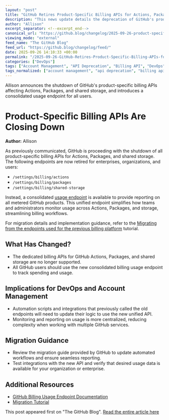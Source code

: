 ```yaml
---
layout: "post"
title: "GitHub Retires Product-Specific Billing APIs for Actions, Packages, and Storage"
description: "This news update details the deprecation of GitHub's product-specific billing APIs for Actions, Packages, and shared storage. Users and organizations are directed to a new consolidated usage endpoint that simplifies reporting and monitoring of metered services. The announcement includes endpoint changes, impacts on account management workflows, and migration guidance."
author: "Allison"
excerpt_separator: <!--excerpt_end-->
canonical_url: "https://github.blog/changelog/2025-09-26-product-specific-billing-apis-are-closing-down"
viewing_mode: "external"
feed_name: "The GitHub Blog"
feed_url: "https://github.blog/changelog/feed/"
date: 2025-09-26 14:10:33 +00:00
permalink: "/2025-09-26-GitHub-Retires-Product-Specific-Billing-APIs-for-Actions-Packages-and-Storage.html"
categories: ["DevOps"]
tags: ["Account Management", "API Deprecation", "Billing API", "DevOps", "Endpoint Migration", "Enterprise Cloud", "GitHub", "GitHub Actions", "News", "Packages", "REST API", "Retired", "Shared Storage", "Usage Reporting", "Workflow Automation"]
tags_normalized: ["account management", "api deprecation", "billing api", "devops", "endpoint migration", "enterprise cloud", "github", "github actions", "news", "packages", "rest api", "retired", "shared storage", "usage reporting", "workflow automation"]
---
```


Allison announces the shutdown of GitHub's product-specific billing APIs affecting Actions, Packages, and shared storage, and introduces a consolidated usage endpoint for all users.<!--excerpt_end-->

# Product-Specific Billing APIs Are Closing Down

**Author:** Allison

As previously communicated, GitHub is proceeding with the shutdown of all product-specific billing APIs for Actions, Packages, and shared storage. The following endpoints are now retired for enterprises, organizations, and users:

- `/settings/billing/actions`
- `/settings/billing/packages`
- `/settings/billing/shared-storage`

Instead, a consolidated [usage endpoint](https://docs.github.com/enterprise-cloud@latest/rest/enterprise-admin/billing?apiVersion=2022-11-28#get-billing-usage-report-for-an-enterprise) is available to provide reporting on all metered GitHub products. This unified endpoint simplifies how teams and administrators monitor usage across Actions, Packages, and storage, streamlining billing workflows.

For migration details and implementation guidance, refer to the [Migrating from the endpoints used for the previous billing platform](https://docs.github.com/enterprise-cloud@latest/billing/tutorials/automate-usage-reporting#migrating-from-the-endpoints-used-for-the-previous-billing-platform) tutorial.

## What Has Changed?

- The dedicated billing APIs for GitHub Actions, Packages, and shared storage are no longer supported.
- All GitHub users should use the new consolidated billing usage endpoint to track spending and usage.

## Implications for DevOps and Account Management

- Automation scripts and integrations that previously called the old endpoints will need to update their logic to use the new unified API.
- Monitoring and reporting on usage is more centralized, reducing complexity when working with multiple GitHub services.

## Migration Guidance

- Review the migration guide provided by GitHub to update automated workflows and ensure seamless reporting.
- Test integrations with the new API and verify that desired usage data is available for your organization or enterprise.

## Additional Resources

- [GitHub Billing Usage Endpoint Documentation](https://docs.github.com/enterprise-cloud@latest/rest/enterprise-admin/billing?apiVersion=2022-11-28#get-billing-usage-report-for-an-enterprise)
- [Migration Tutorial](https://docs.github.com/enterprise-cloud@latest/billing/tutorials/automate-usage-reporting#migrating-from-the-endpoints-used-for-the-previous-billing-platform)

This post appeared first on "The GitHub Blog". [Read the entire article here](https://github.blog/changelog/2025-09-26-product-specific-billing-apis-are-closing-down)

